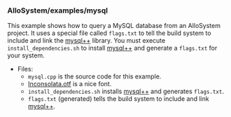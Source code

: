 ### AlloSystem/examples/mysql ###

This example shows how to query a MySQL database from an AlloSystem project. It
uses a special file called `flags.txt` to tell the build system to include and
link the [mysql++][] library. You must execute `install_dependencies.sh` to install
[mysql++][] and generate a `flags.txt` for your system.

+ Files:
  * `mysql.cpp` is the source code for this example.
  * [Inconsolata.otf][] is a nice font.
  * `install_dependencies.sh` installs [mysql++][] and generates `flags.txt`.
  * `flags.txt` (generated) tells the build system to include and link [mysql++][].

[mysql++]: http://tangentsoft.net/mysql++/
[Inconsolata.otf]: http://levien.com/type/myfonts/inconsolata.html
